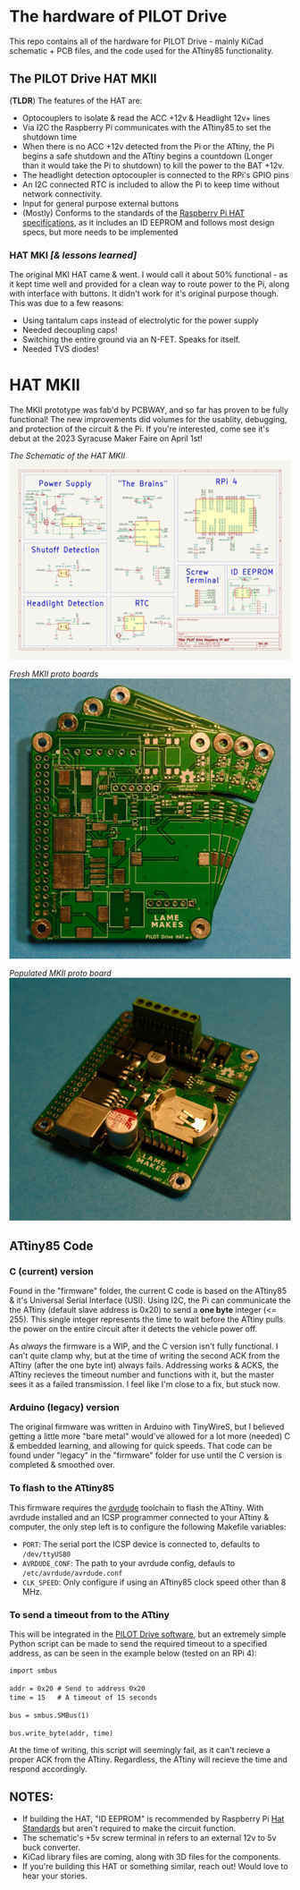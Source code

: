 # The hardware of PILOT Drive

This repo contains all of the hardware for PILOT Drive - mainly KiCad schematic + PCB files, and the code used for the ATtiny85 functionality.


## The PILOT Drive HAT MKII

(**TLDR**) The features of the HAT are:
- Optocouplers to isolate & read the ACC +12v & Headlight 12v+ lines
- Via I2C the Raspberry Pi communicates with the ATtiny85 to set the shutdown time
- When there is no ACC +12v detected from the Pi or the ATtiny, the Pi begins a safe shutdown and the ATtiny begins a countdown (Longer than it would take the Pi to shutdown) to kill the power to the BAT +12v. 
- The headlight detection optocoupler is connected to the RPi's GPIO pins
- An I2C connected RTC is included to allow the Pi to keep time without network connectivity.
- Input for general purpose external buttons
- (Mostly) Conforms to the standards of the [Raspberry Pi HAT specifications](https://github.com/raspberrypi/hats), as it includes an ID EEPROM and follows most design specs, but more needs to be implemented

### HAT MKI _[& lessons learned]_

The original MKI HAT came & went. I would call it about 50% functional - as it kept time well and provided for a clean way to route power to the Pi, along with interface with buttons. It didn't work for it's original purpose though. This was due to a few reasons:
- Using tantalum caps instead of electrolytic for the power supply
- Needed decoupling caps!
- Switching the entire ground via an N-FET. Speaks for itself.
- Needed TVS diodes!


# HAT MKII

The MKII prototype was fab'd by PCBWAY, and so far has proven to be fully functional! The new improvements did volumes for the usablity, debugging, and protection of the circuit & the Pi. If you're interested, come see it's debut at the 2023 Syracuse Maker Faire on April 1st!

_The Schematic of the HAT MKII_
![image](images/schematic.png)

_Fresh MKII proto boards_
![image](images/HAT_Boards-MKII-Proto.jpg)

_Populated MKII proto board_
![image](images/HAT_Populated-MKII-Proto.jpg)

## ATtiny85 Code

### C (current) version

Found in the "firmware" folder, the current C code is based on the ATtiny85 & it's Universal Serial Interface (USI). Using I2C, the Pi can communicate the the ATtiny (default slave address is 0x20) to send a **one byte** integer (<= 255). This single integer represents the time to wait before the ATtiny pulls the power on the entire circuit after it detects the vehicle power off.

As _always_ the firmware is a WIP, and the C version isn't fully functional. I can't quite clamp why, but at the time of writing the second ACK from the ATtiny (after the one byte int) always fails. Addressing works & ACKS, the ATtiny recieves the timeout number and functions with it, but the master sees it as a failed transmission. I feel like I'm close to a fix, but stuck now.

### Arduino (legacy) version

The original firmware was written in Arduino with TinyWireS, but I believed getting a little more "bare metal" would've allowed for a lot more (needed) C & embedded learning, and allowing for quick speeds. That code can be found under "legacy" in the "firmware" folder for use until the C version is completed & smoothed over.

### To flash to the ATtiny85

This firmware requires the [avrdude](https://github.com/avrdudes/avrdude) toolchain to flash the ATtiny. With avrdude installed and an ICSP programmer connected to your ATtiny & computer, the only step left is to configure the following Makefile variables:
- ```PORT```: The serial port the ICSP device is connected to, defaults to ```/dev/ttyUSB0```
- ```AVRDUDE_CONF```: The path to your avrdude config, defauls to ```/etc/avrdude/avrdude.conf```
- ```CLK_SPEED```: Only configure if using an ATtiny85 clock speed other than 8 MHz.

### To send a timeout from to the ATtiny

This will be integrated in the [PILOT Drive software](https://github.com/lamemakes/PILOT-Drive), but an extremely simple Python script can be made to send the required timeout to a specified address, as can be seen in the example below (tested on an RPi 4):

```
import smbus

addr = 0x20 # Send to address 0x20
time = 15   # A timeout of 15 seconds

bus = smbus.SMBus(1)

bus.write_byte(addr, time)
```

At the time of writing, this script will seemingly fail, as it can't recieve a proper ACK from the ATtiny. Regardless, the ATtiny will recieve the time and respond accordingly.


## NOTES:

- If building the HAT, "ID EEPROM" is recommended by Raspberry Pi [Hat Standards](https://github.com/raspberrypi/hats/blob/master/designguide.md) but aren't required to make the circuit function.
- The schematic's +5v screw terminal in refers to an external 12v to 5v buck converter. 
- KiCad library files are coming, along with 3D files for the components.
- If you're building this HAT or something similar, reach out! Would love to hear your stories.
